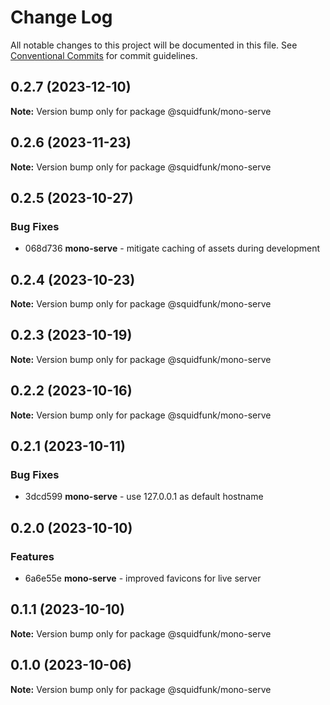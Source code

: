 # Change Log

All notable changes to this project will be documented in this file.
See [Conventional Commits](https://conventionalcommits.org) for commit guidelines.

## 0.2.7 (2023-12-10)

**Note:** Version bump only for package @squidfunk/mono-serve





## 0.2.6 (2023-11-23)

**Note:** Version bump only for package @squidfunk/mono-serve





## 0.2.5 (2023-10-27)

### Bug Fixes

* 068d736 **mono-serve** - mitigate caching of assets during development


## 0.2.4 (2023-10-23)

**Note:** Version bump only for package @squidfunk/mono-serve





## 0.2.3 (2023-10-19)

**Note:** Version bump only for package @squidfunk/mono-serve





## 0.2.2 (2023-10-16)

**Note:** Version bump only for package @squidfunk/mono-serve





## 0.2.1 (2023-10-11)

### Bug Fixes

* 3dcd599 **mono-serve** - use 127.0.0.1 as default hostname


## 0.2.0 (2023-10-10)

### Features

* 6a6e55e **mono-serve** - improved favicons for live server


## 0.1.1 (2023-10-10)

**Note:** Version bump only for package @squidfunk/mono-serve





## 0.1.0 (2023-10-06)

**Note:** Version bump only for package @squidfunk/mono-serve
